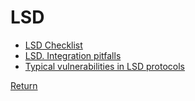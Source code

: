 # LSD

- [LSD Checklist](https://github.com/Decurity/audit-checklists/blob/master/lsd.md)
- [LSD. Integration pitfalls](https://mixbytes.io/blog/liquid)
- [Typical vulnerabilities in LSD protocols](https://blog.decurity.io/typical-vulnerabilities-in-lsd-protocols-e52ffe4ee175)

[Return](../README.md#blockchain-security-library)